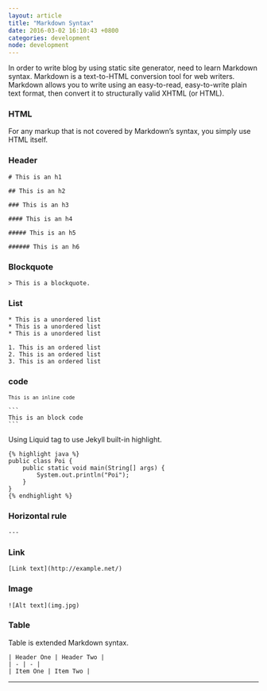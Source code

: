 ```yaml
---
layout: article
title: "Markdown Syntax"
date: 2016-03-02 16:10:43 +0800
categories: development
node: development
---
```


In order to write blog by using static site generator, need to learn Markdown syntax. Markdown is a text-to-HTML conversion tool for web writers. Markdown allows you to write using an easy-to-read, easy-to-write plain text format, then convert it to structurally valid XHTML (or HTML).

### HTML

For any markup that is not covered by Markdown’s syntax, you simply use HTML itself.

### Header

`# This is an h1`

`## This is an h2`

`### This is an h3`

`#### This is an h4`

`##### This is an h5`

`###### This is an h6`

### Blockquote

`> This is a blockquote.`

### List

```
* This is a unordered list
* This is a unordered list
* This is a unordered list
```

```
1. This is an ordered list
2. This is an ordered list
3. This is an ordered list
```

### code

<code>`This is an inline code`</code>

````
```
This is an block code
```
````

Using Liquid tag to use Jekyll built-in highlight.

<pre><code>&#123;% highlight java %&#125;
public class Poi {
    public static void main(String[] args) {
        System.out.println("Poi");
    }
}
&#123;% endhighlight %&#125;
</code></pre>

### Horizontal rule

`---`

### Link

`[Link text](http://example.net/)`

### Image

`![Alt text](img.jpg)`

### Table

Table is extended Markdown syntax.

```
| Header One | Header Two |
| - | - |
| Item One | Item Two |
```
---

